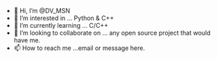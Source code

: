 - 👋 Hi, I’m @DV_MSN
- 👀 I’m interested in ... Python & C++
- 🌱 I’m currently learning ... C/C++
- 💞️ I’m looking to collaborate on ... any open source project that would have me.
- 📫 How to reach me ...email or message here.

